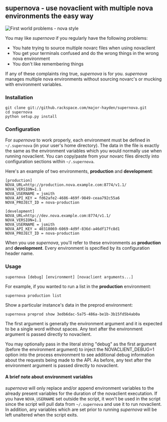 ## supernova - use novaclient with multiple nova environments the easy way

![First world problems - nova style](http://lolcdn.mhtx.net/firstworldproblems-multiplenovaenvironments-20120316-072224.jpg)

You may like *supernova* if you regularly have the following problems:

* You hate trying to source multiple novarc files when using novaclient
* You get your terminals confused and do the wrong things in the wrong nova environment
* You don't like remembering things

If any of these complaints ring true, *supernova* is for you. *supernova* manages multiple nova environments without sourcing novarc's or mucking with environment variables.

### Installation

    git clone git://github.rackspace.com/major-hayden/supernova.git
    cd supernova
    python setup.py install

### Configuration

For *supernova* to work properly, each environment must be defined in `~/.supernova` (in your user's home directory).  The data in the file is exactly the same as the environment variables which you would normally use when running novaclient.  You can copy/paste from your novarc files directly into configuration sections within `~/.supernova`.

Here's an example of two environments, **production** and **development**:

    [production]
    NOVA_URL=http://production.nova.example.com:8774/v1.1/
    NOVA_VERSION=1.1
    NOVA_USERNAME = jsmith
    NOVA_API_KEY = fd62afe2-4686-469f-9849-ceaa792c55a6
    NOVA_PROJECT_ID = nova-production

    [development]
    NOVA_URL=http://dev.nova.example.com:8774/v1.1/
    NOVA_VERSION=1.1
    NOVA_USERNAME = jsmith
    NOVA_API_KEY = 40318069-6069-4d9f-836d-a46df17fc8d1
    NOVA_PROJECT_ID = nova-production

When you use *supernova*, you'll refer to these environments as **production** and **development**.  Every environment is specified by its configuration header name.

### Usage

    supernova [debug] [environment] [novaclient arguments...]

For example, if you wanted to run a list in the **production** environment:

    supernova production list

Show a particular instance's data in the preprod environment:

    supernova preprod show 3edb6dac-5a75-486a-be1b-3b15fd5b4ab0a

The first argument is generally the environment argument and it is expected to be a single word without spaces. Any text after the environment argument is passed directly to novaclient.

You may optionally pass in the literal string "debug" as the first argument
(before the environment argument) to inject the NOVACLIENT_DEBUG=1 option into
the process environment to see additional debug information about the requests
being made to the API.  As before, any text after the environment argument is
passed directly to novaclient.

#### A brief note about environment variables

*supernova* will only replace and/or append environment variables to the already present variables for the duration of the novaclient executation. If you have `NOVA_USERNAME` set outside the script, it won't be used in the script since the script will pull data from `~/.supernova` and use it to run novaclient. In addition, any variables which are set prior to running *supernova* will be left unaltered when the script exits.
